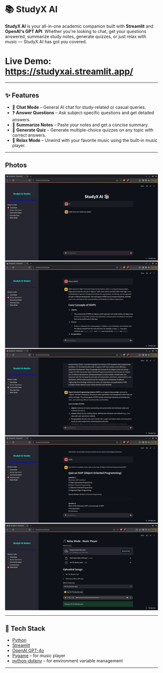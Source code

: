 # 📚 StudyX AI

**StudyX AI** is your all-in-one academic companion built with **Streamlit** and **OpenAI's GPT API**. Whether you're looking to chat, get your questions answered, summarize study notes, generate quizzes, or just relax with music — StudyX AI has got you covered.

# Live Demo: https://studyxai.streamlit.app/

---

## ✨ Features

- 💬 **Chat Mode** – General AI chat for study-related or casual queries.
- ❓ **Answer Questions** – Ask subject-specific questions and get detailed answers.
- 📝 **Summarize Notes** – Paste your notes and get a concise summary.
- 🧠 **Generate Quiz** – Generate multiple-choice quizzes on any topic with correct answers.
- 🎵 **Relax Mode** – Unwind with your favorite music using the built-in music player.

---  

## Photos
![Loading](screenshots/p1.png)  
![Loading](screenshots/p2.png)  
![Loading](screenshots/p3.png)  
![Loading](screenshots/p4.png)  
![Loading](screenshots/p5.png)  




---  




## 🚀 Tech Stack

- [Python](https://www.python.org/)
- [Streamlit](https://streamlit.io/)
- [OpenAI GPT-4o](https://platform.openai.com/)
- [Pygame](https://www.pygame.org/) – for music player
- [python-dotenv](https://pypi.org/project/python-dotenv/) – for environment variable management

---

	
<!--
## 🔧 Setup Instructions
You have to create a python virtual environment, for this enter the following commands  
python -m venv venv  
source venv/bin/activate  
THEN PLEASE INSTALL THE FOLLOWING MOUDLES  
pip install streamlit openai python-dotenv pygame   



1. **Clone the repository**
   ```bash
   git clone https://github.com/your-username/studyx-ai.git
   cd studyx-ai
   streamlit run StudyXAI.py
